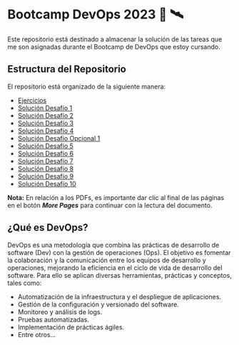 # Bootcamp DevOps 2023 :rocket: :artificial_satellite:

Este repositorio está destinado a almacenar la solución de las tareas que me son asignadas durante el Bootcamp de DevOps que estoy cursando.

## Estructura del Repositorio

El repositorio está organizado de la siguiente manera:

- [Ejercicios](Ejercicios/)
- [Solución Desafío 1](https://github.com/BambooThink/BootcampDevOps2023/blob/fb1c5bf4729cbc3501b452dbef4b4bb7ef58aa1a/Soluci%C3%B3n%20Desaf%C3%ADo%20DevOps%20No.%201%20-%20Marco%20Vanegas.pdf)
- [Solución Desafío 2](https://github.com/BambooThink/BootcampDevOps2023/blob/fb1c5bf4729cbc3501b452dbef4b4bb7ef58aa1a/Soluci%C3%B3n%20Desaf%C3%ADo%20DevOps%20No.%202%20%20-%20Marco%20Vanegas.pdf)
- [Solución Desafío 3](https://github.com/BambooThink/BootcampDevOps2023/blob/fb1c5bf4729cbc3501b452dbef4b4bb7ef58aa1a/Soluci%C3%B3n%20Desafio%203%20-%20Marco%20Vanegas.pdf)
- [Solución Desafío 4](https://github.com/BambooThink/BootcampDevOps2023/blob/cccc100cb1dc4f96fa22a9b8451dab585a0acfa2/Soluci%C3%B3n%20Desafio%204%20-%20Marco%20Vanegas.pdf)
- [Solución Desafío Opcional 1](Solucion_Desafio_Opcional_1/)
- [Solución Desafío 5](Solucion_Desafio_5/)
- [Solución Desafío 6](Solucion_Desafio_6/)
- [Solución Desafío 7](Solucion_Desafio_7/)
- [Solución Desafío 8](Solucion_Desafio_8/)
- [Solución Desafío 9](Solucion_Desafio_9/)
- [Solución Desafío 10](https://github.com/BambooThink/BootcampDevOps2023/blob/main/Soluci%C3%B3n%20Desafio%2010%20-%20Marco%20Vanegas.pdf)

**Nota:** En relación a los PDFs, es importante dar clic al final de las páginas en el botón __*More Pages*__ para continuar con la lectura del documento.

## ¿Qué es DevOps?

DevOps es una metodología que combina las prácticas de desarrollo de software (Dev) con la gestión de operaciones (Ops). El objetivo es fomentar la colaboración y la comunicación entre los equipos de desarrollo y operaciones, mejorando la eficiencia en el ciclo de vida de desarrollo del software. Para ello se aplican diversas herramientas, prácticas y conceptos, tales como:

- Automatización de la infraestructura y el despliegue de aplicaciones.
- Gestión de la configuración y versionado del software.
- Monitoreo y análisis de logs.
- Pruebas automatizadas.
- Implementación de prácticas ágiles.
- Entre otros...